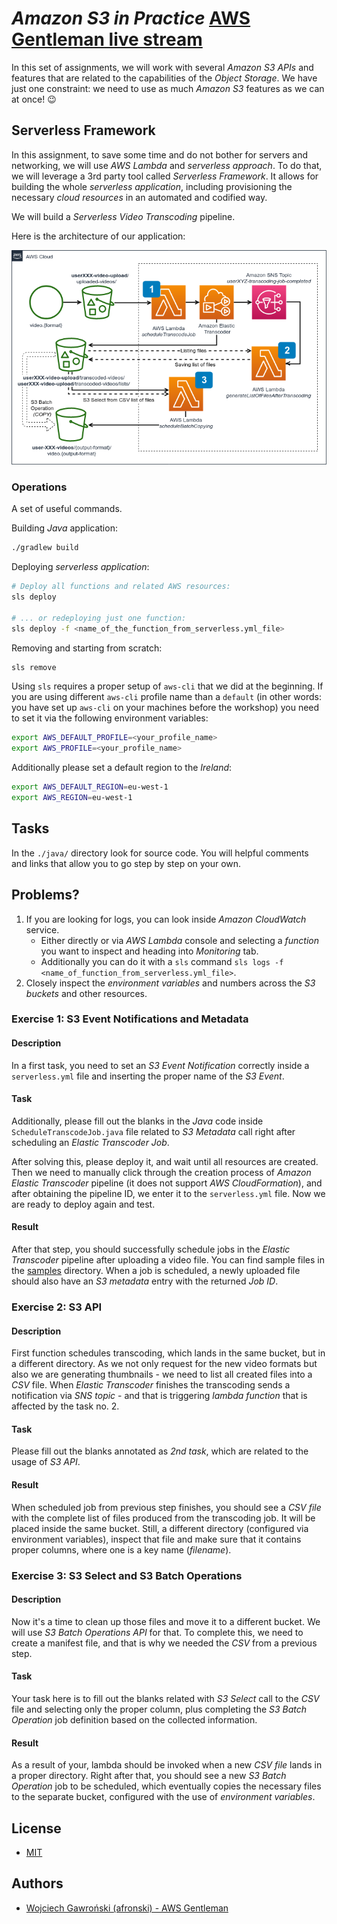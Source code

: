 # *Amazon S3 in Practice* [AWS Gentleman live stream](https://awsgentleman.com/live)

In this set of assignments, we will work with several *Amazon S3 APIs* and features that are related to the capabilities of the *Object Storage*. We have just one constraint: we need to use as much *Amazon S3* features as we can at once! :wink:

## Serverless Framework

In this assignment, to save some time and do not bother for servers and networking, we will use *AWS Lambda* and *serverless approach*. To do that, we will leverage a 3rd party tool called *Serverless Framework*. It allows for building the whole *serverless application*, including provisioning the necessary *cloud resources* in an automated and codified way.

We will build a *Serverless Video Transcoding* pipeline.

Here is the architecture of our application:

![Serverless Video Transcoding](./docs/architecture.png)

### Operations

A set of useful commands.

Building *Java* application:

```bash
./gradlew build
```

Deploying *serverless application*:

```bash
# Deploy all functions and related AWS resources:
sls deploy

# ... or redeploying just one function:
sls deploy -f <name_of_the_function_from_serverless.yml_file>
```

Removing and starting from scratch:

```bash
sls remove
```

Using `sls` requires a proper setup of `aws-cli` that we did at the beginning. If you are using different `aws-cli` profile name than a `default` (in other words: you have set up `aws-cli` on your machines before the workshop) you need to set it via the following environment variables:

```bash
export AWS_DEFAULT_PROFILE=<your_profile_name>
export AWS_PROFILE=<your_profile_name>
```

Additionally please set a default region to the *Ireland*:

```bash
export AWS_DEFAULT_REGION=eu-west-1
export AWS_REGION=eu-west-1
```

## Tasks

In the `./java/` directory look for source code. You will helpful comments and links that allow you to go step by step on your own.

## Problems?

1. If you are looking for logs, you can look inside *Amazon CloudWatch* service.
    - Either directly or via *AWS Lambda* console and selecting a *function* you want to inspect and heading into *Monitoring* tab.
    - Additionally you can do it with a `sls` command `sls logs -f <name_of_function_from_serverless.yml_file>`.
2. Closely inspect the *environment variables* and numbers across the *S3 buckets* and other resources.

### Exercise 1: S3 Event Notifications and Metadata

#### Description

In a first task, you need to set an *S3 Event Notification* correctly inside a `serverless.yml` file and inserting the proper name of the *S3 Event*.

#### Task

Additionally, please fill out the blanks in the *Java* code inside `ScheduleTranscodeJob.java` file related to *S3 Metadata* call right after scheduling an *Elastic Transcoder Job*.

After solving this, please deploy it, and wait until all resources are created. Then we need to manually click through the creation process of *Amazon Elastic Transcoder* pipeline (it does not support *AWS CloudFormation*), and after obtaining the pipeline ID, we enter it to the `serverless.yml` file. Now we are ready to deploy again and test.

#### Result

After that step, you should successfully schedule jobs in the *Elastic Transcoder* pipeline after uploading a video file. You can find sample files in the [samples](./samples) directory. When a job is scheduled, a newly uploaded file should also have an *S3 metadata* entry with the returned *Job ID*.

### Exercise 2: S3 API

#### Description

First function schedules transcoding, which lands in the same bucket, but in a different directory. As we not only request for the new video formats but also we are generating thumbnails - we need to list all created files into a *CSV* file. When *Elastic Transcoder* finishes the transcoding sends a notification via *SNS topic* - and that is triggering *lambda function* that is affected by the task no. 2.

#### Task

Please fill out the blanks annotated as *2nd task*, which are related to the usage of *S3 API*.

#### Result

When scheduled job from previous step finishes, you should see a *CSV file* with the complete list of files produced from the transcoding job. It will be placed inside the same bucket. Still, a different directory (configured via environment variables), inspect that file and make sure that it contains proper columns, where one is a key name (*filename*).

### Exercise 3: S3 Select and S3 Batch Operations

#### Description

Now it's a time to clean up those files and move it to a different bucket. We will use *S3 Batch Operations API* for that. To complete this, we need to create a manifest file, and that is why we needed the *CSV* from a previous step.

#### Task

Your task here is to fill out the blanks related with *S3 Select* call to the *CSV* file and selecting only the proper column, plus completing the *S3 Batch Operation* job definition based on the collected information.

#### Result

As a result of your, lambda should be invoked when a new *CSV file* lands in a proper directory. Right after that, you should see a new *S3 Batch Operation* job to be scheduled, which eventually copies the necessary files to the separate bucket, configured with the use of *environment variables*.

## License

- [MIT](LICENSE.md)

## Authors

- [Wojciech Gawroński (afronski) - AWS Gentleman](https://github.com/afronski)
